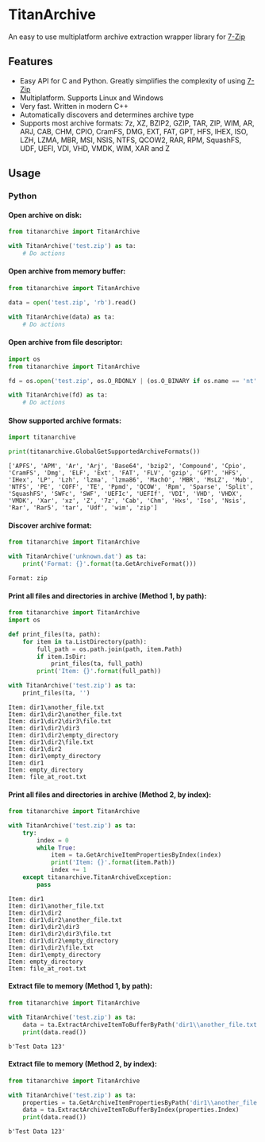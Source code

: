 # TitanArchive
An easy to use multiplatform archive extraction wrapper library for [7-Zip](https://www.7-zip.org/)

## Features

* Easy API for C and Python. Greatly simplifies the complexity of using [7-Zip](https://www.7-zip.org/)
* Multiplatform. Supports Linux and Windows
* Very fast. Written in modern C++
* Automatically discovers and determines archive type
* Supports most archive formats: 7z, XZ, BZIP2, GZIP, TAR, ZIP, WIM, AR, ARJ, CAB, CHM, CPIO, CramFS, DMG, EXT, FAT, GPT, HFS, IHEX, ISO, LZH, LZMA, MBR, MSI, NSIS, NTFS, QCOW2, RAR, RPM, SquashFS, UDF, UEFI, VDI, VHD, VMDK, WIM, XAR and Z

## Usage

### Python

#### Open archive on disk:
```python
from titanarchive import TitanArchive

with TitanArchive('test.zip') as ta:
    # Do actions
```

#### Open archive from memory buffer:
```python
from titanarchive import TitanArchive

data = open('test.zip', 'rb').read()

with TitanArchive(data) as ta:
    # Do actions
```

#### Open archive from file descriptor:
```python
import os
from titanarchive import TitanArchive

fd = os.open('test.zip', os.O_RDONLY | (os.O_BINARY if os.name == 'nt' else 0))

with TitanArchive(fd) as ta:
    # Do actions
```

#### Show supported archive formats:
```python
import titanarchive

print(titanarchive.GlobalGetSupportedArchiveFormats())
```
```console
['APFS', 'APM', 'Ar', 'Arj', 'Base64', 'bzip2', 'Compound', 'Cpio', 'CramFS', 'Dmg', 'ELF', 'Ext', 'FAT', 'FLV', 'gzip', 'GPT', 'HFS', 'IHex', 'LP', 'Lzh', 'lzma', 'lzma86', 'MachO', 'MBR', 'MsLZ', 'Mub', 'NTFS', 'PE', 'COFF', 'TE', 'Ppmd', 'QCOW', 'Rpm', 'Sparse', 'Split', 'SquashFS', 'SWFc', 'SWF', 'UEFIc', 'UEFIf', 'VDI', 'VHD', 'VHDX', 'VMDK', 'Xar', 'xz', 'Z', '7z', 'Cab', 'Chm', 'Hxs', 'Iso', 'Nsis', 'Rar', 'Rar5', 'tar', 'Udf', 'wim', 'zip']
```

#### Discover archive format:
```python
from titanarchive import TitanArchive

with TitanArchive('unknown.dat') as ta:
    print('Format: {}'.format(ta.GetArchiveFormat()))
```
```console
Format: zip
```

#### Print all files and directories in archive (Method 1, by path):
```python
from titanarchive import TitanArchive
import os

def print_files(ta, path):
    for item in ta.ListDirectory(path):
        full_path = os.path.join(path, item.Path)
        if item.IsDir:
            print_files(ta, full_path)
        print('Item: {}'.format(full_path))

with TitanArchive('test.zip') as ta:
    print_files(ta, '')
```
```console
Item: dir1\another_file.txt
Item: dir1\dir2\another_file.txt
Item: dir1\dir2\dir3\file.txt
Item: dir1\dir2\dir3
Item: dir1\dir2\empty_directory
Item: dir1\dir2\file.txt
Item: dir1\dir2
Item: dir1\empty_directory
Item: dir1
Item: empty_directory
Item: file_at_root.txt
```

#### Print all files and directories in archive (Method 2, by index):
```python
from titanarchive import TitanArchive

with TitanArchive('test.zip') as ta:
    try:
        index = 0
        while True:
            item = ta.GetArchiveItemPropertiesByIndex(index)
            print('Item: {}'.format(item.Path))
            index += 1
    except titanarchive.TitanArchiveException:
        pass
```
```console
Item: dir1
Item: dir1\another_file.txt
Item: dir1\dir2
Item: dir1\dir2\another_file.txt
Item: dir1\dir2\dir3
Item: dir1\dir2\dir3\file.txt
Item: dir1\dir2\empty_directory
Item: dir1\dir2\file.txt
Item: dir1\empty_directory
Item: empty_directory
Item: file_at_root.txt
```

#### Extract file to memory (Method 1, by path):
```python
from titanarchive import TitanArchive

with TitanArchive('test.zip') as ta:
    data = ta.ExtractArchiveItemToBufferByPath('dir1\\another_file.txt')
    print(data.read())
```
```console
b'Test Data 123'
```

#### Extract file to memory (Method 2, by index):
```python
from titanarchive import TitanArchive

with TitanArchive('test.zip') as ta:
    properties = ta.GetArchiveItemPropertiesByPath('dir1\\another_file.txt')
    data = ta.ExtractArchiveItemToBufferByIndex(properties.Index)
    print(data.read())
```
```console
b'Test Data 123'
```
